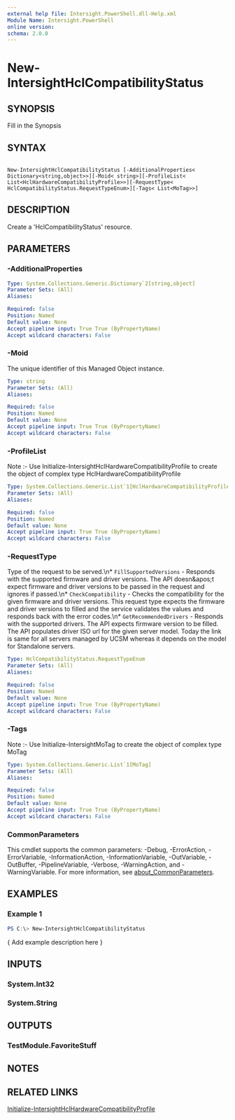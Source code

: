 ```yaml
---
external help file: Intersight.PowerShell.dll-Help.xml
Module Name: Intersight.PowerShell
online version:
schema: 2.0.0
---
```


# New-IntersightHclCompatibilityStatus

## SYNOPSIS
Fill in the Synopsis

## SYNTAX

```

New-IntersightHclCompatibilityStatus [-AdditionalProperties< Dictionary<string,object>>][-Moid< string>][-ProfileList< List<HclHardwareCompatibilityProfile>>][-RequestType< HclCompatibilityStatus.RequestTypeEnum>][-Tags< List<MoTag>>]

```

## DESCRIPTION
Create a &apos;HclCompatibilityStatus&apos; resource.

## PARAMETERS

### -AdditionalProperties


```yaml
Type: System.Collections.Generic.Dictionary`2[string,object]
Parameter Sets: (All)
Aliases:

Required: false
Position: Named
Default value: None
Accept pipeline input: True True (ByPropertyName)
Accept wildcard characters: False
```

### -Moid
The unique identifier of this Managed Object instance.

```yaml
Type: string
Parameter Sets: (All)
Aliases:

Required: false
Position: Named
Default value: None
Accept pipeline input: True True (ByPropertyName)
Accept wildcard characters: False
```

### -ProfileList


Note :- Use Initialize-IntersightHclHardwareCompatibilityProfile to create the object of complex type HclHardwareCompatibilityProfile

```yaml
Type: System.Collections.Generic.List`1[HclHardwareCompatibilityProfile]
Parameter Sets: (All)
Aliases:

Required: false
Position: Named
Default value: None
Accept pipeline input: True True (ByPropertyName)
Accept wildcard characters: False
```

### -RequestType
Type of the request to be served.\n* `FillSupportedVersions` - Responds with the supported firmware and driver versions. The API doesn&amp;apos;t expect firmware and driver versions to be passed in the request and ignores if passed.\n* `CheckCompatibility` - Checks the compatibility for the given firmware and driver versions. This request type expects the firmware and driver versions to filled and the service validates the values and responds back with the error codes.\n* `GetRecommendedDrivers` - Responds with the supported drivers. The API expects firmware version to be filled. The API populates driver ISO url for the given server model. Today the link is same for all servers managed by UCSM whereas it depends on the model for Standalone servers.

```yaml
Type: HclCompatibilityStatus.RequestTypeEnum
Parameter Sets: (All)
Aliases:

Required: false
Position: Named
Default value: None
Accept pipeline input: True True (ByPropertyName)
Accept wildcard characters: False
```

### -Tags


Note :- Use Initialize-IntersightMoTag to create the object of complex type MoTag

```yaml
Type: System.Collections.Generic.List`1[MoTag]
Parameter Sets: (All)
Aliases:

Required: false
Position: Named
Default value: None
Accept pipeline input: True True (ByPropertyName)
Accept wildcard characters: False
```


### CommonParameters
This cmdlet supports the common parameters: -Debug, -ErrorAction, -ErrorVariable, -InformationAction, -InformationVariable, -OutVariable, -OutBuffer, -PipelineVariable, -Verbose, -WarningAction, and -WarningVariable. For more information, see [about_CommonParameters](http://go.microsoft.com/fwlink/?LinkID=113216).

## EXAMPLES

### Example 1
```powershell
PS C:\> New-IntersightHclCompatibilityStatus
```

{ Add example description here }

## INPUTS

### System.Int32

### System.String

## OUTPUTS

### TestModule.FavoriteStuff

## NOTES

## RELATED LINKS

[Initialize-IntersightHclHardwareCompatibilityProfile](./Initialize-IntersightHclHardwareCompatibilityProfile.md)
